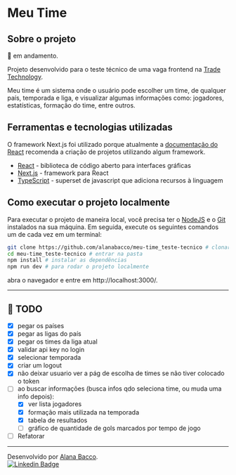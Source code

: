 # Meu Time

## Sobre o projeto

🚧 em andamento.

Projeto desenvolvido para o teste técnico de uma vaga frontend na [Trade Technology](https://tradetechnology.gupy.io/).

Meu time é um sistema onde o usuário pode escolher um time, de qualquer país, temporada e liga, e visualizar algumas informações como: jogadores, estatísticas, formação do time, entre outros.

## Ferramentas e tecnologias utilizadas

O framework Next.js foi utilizado porque atualmente a [documentação do React](https://pt-br.react.dev/learn/start-a-new-react-project) recomenda a criação de projetos utilizando algum framework.

- [React](https://react.dev/) - biblioteca de código aberto para interfaces gráficas
- [Next.js](https://nextjs.org/) - framework para React
- [TypeScript](https://www.typescriptlang.org/) - superset de javascript que adiciona recursos à linguagem

## Como executar o projeto localmente

Para executar o projeto de maneira local, você precisa ter o [NodeJS](https://nodejs.org/) e o [Git](https://git-scm.com/) instalados na sua máquina. Em seguida, execute os seguintes comandos um de cada vez em um terminal:

```bash
git clone https://github.com/alanabacco/meu-time_teste-tecnico # clonar o projeto
cd meu-time_teste-tecnico # entrar na pasta
npm install # instalar as dependências
npm run dev # para rodar o projeto localmente
```

abra o navegador e entre em http://localhost:3000/.

---

## 🚧 TODO

- [x] pegar os países
- [x] pegar as ligas do país
- [x] pegar os times da liga atual
- [x] validar api key no login
- [x] selecionar temporada
- [x] criar um logout
- [x] não deixar usuario ver a pág de escolha de times se não tiver colocado o token
- [ ] ao buscar informações (busca infos qdo seleciona time, ou muda uma info depois):
  - [x] ver lista jogadores
  - [x] formação mais utilizada na temporada
  - [x] tabela de resultados
  - [ ] gráfico de quantidade de gols marcados por tempo de jogo
- [ ] Refatorar

---

Desenvolvido por [Alana Bacco](https://github.com/alanabacco). <br />
[![Linkedin Badge](https://img.shields.io/badge/-Linkedin-blue?style=flat-square&logo=Linkedin&logoColor=white&link=https://www.linkedin.com/in/alana-bacco/)](https://www.linkedin.com/in/alana-bacco/)
